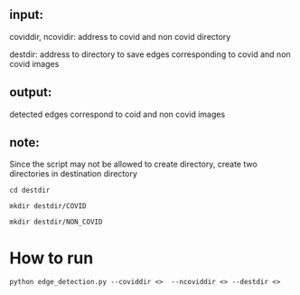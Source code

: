 ## input: 

coviddir, ncovidir: address to covid and non covid directory

destdir: address to directory to save edges corresponding to covid and non covid images

## output:

detected edges correspond to coid and non covid images

## note:

Since the script may not be allowed to create directory, create two directories in destination directory

`cd destdir`

`mkdir destdir/COVID`

`mkdir destdir/NON_COVID`



# How to run

`python edge_detection.py --coviddir <>  --ncoviddir <> --destdir <>`
